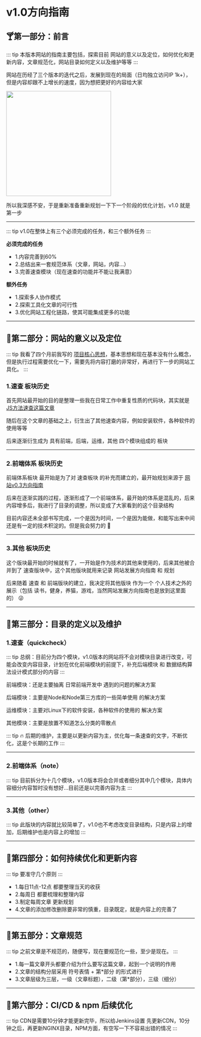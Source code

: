  # v1.0方向指南

## 🍸第一部分：前言

::: tip
本版本网站的指南主要包括，探索目前 网站的意义以及定位，如何优化和更新内容，文章规范化，网站目录如何定义以及维护等等
:::

网站在历经了三个版本的迭代之后，发展到现在的局面（日均独立访问IP 1k+），但是内容却跟不上增长的速度，因为想把更好的内容给大家

<img style="width:280px;" src="https://itzkp-1253302184.cos.ap-beijing.myqcloud.com/notes/%E5%85%B6%E4%BB%96/0.%E7%BD%91%E7%AB%99%E5%8F%91%E5%B1%95%E6%96%B9%E5%90%91%E6%8C%87%E5%8D%97/0.1k%2B%E8%AE%BF%E9%97%AE%E6%95%B0%E6%8D%AE.png" />

所以我深感不安，于是重新准备重新规划一下下一个阶段的优化计划，v1.0 就是第一步

---

::: tip
v1.0在整体上有三个必须完成的任务，和三个额外任务
:::

**必须完成的任务**

- 1.内容完善到60%
- 2.总结出来一套规范体系（文章，网站，内容...）
- 3.完善速查模块（现在速查的功能并不能让我满意）

**额外任务**

- 1.探索多人协作模式
- 2.探索工具化文章的可行性
- 3.优化网站工程化链路，使其可能集成更多的功能

---

## 🍦第二部分：网站的意义以及定位

::: tip
我看了四个月前我写的 [项目核心思想](http://notes.itzkp.com/3.other/0.%E9%A1%B9%E7%9B%AE%E6%96%B9%E5%90%91%E6%8C%87%E5%8D%97/0.%E9%A1%B9%E7%9B%AE%E6%A0%B8%E5%BF%83%E6%80%9D%E6%83%B3.html)，基本思想和现在基本没有什么概念，但是执行过程需要优化一下，需要先将内容打磨的非常好，再进行下一步的网站工具化。
:::

### 1.速查 板块历史

首先网站最开始的目的是整理一些我在日常工作中重复性质的代码块，其实就是 [JS方法速查这篇文章](http://notes.itzkp.com/1.quickcheck/1.%E5%89%8D%E7%AB%AF/3.JS%E6%96%B9%E6%B3%95%E9%80%9F%E6%9F%A5.html)

随后在这个文章的基础之上，衍生出了其他速查内容，例如安装软件，各种软件的使用等等

后来逐渐衍生成为 具有前端，后端，运维，其他 四个模块组成的 板块

---

### 2.前端体系 板块历史

前端体系板块 最开始是为了对 速查板块 的补充而建立的，最开始规划来源于 [网站v0.3方向指南](http://notes.itzkp.com/3.other/0.%E9%A1%B9%E7%9B%AE%E6%96%B9%E5%90%91%E6%8C%87%E5%8D%97/v0.3%E6%96%B9%E5%90%91%E6%8C%87%E5%8D%971.html)

后来在逐渐实践的过程，逐渐形成了一个前端体系，最开始的体系是混乱的，后来内容增多后，我进行了目录的调整，所以变成了大家看到的这个目录结构

目前内容还未全部书写完成，一个是因为时间，一个是因为能做，和能写出来中间还是有一定的技术积淀的。但是我会努力的 💪

---

### 3.其他 板块历史

这个版块最开始的时候就有了，一开始是作为技术的其他来使用的，后来其他被合并到了 速查版块中，这个其他版块就用来记录 网站发展方向指南 和 规划

后来随着 速查 和 前端版块的建立，我决定将其他版块 作为一个 个人技术之外的展示（包括 读书，健身，养猫，游戏，当然网站发展方向指南也是放到这里面的） 😜

---

## 🍨第三部分：目录的定义以及维护

### 1.速查（quickcheck）

::: tip
总纲：目前分为四个模块，v1.0版本的网站将不会对模块目录进行改变，可能会改变内容目录，计划在优化前端模块的前提下，补充后端模块 和 数据结构算法设计模式部分的内容
:::

前端模块：还是主要抽离 日常前端开发中 遇到的问题的解决方案

后端模块：主要是Node和Node第三方库的一些简单使用 的解决方案

运维模块：主要对Linux下的软件安装，各种软件的使用的 解决方案

其他模块：主要是放置不知道怎么分类的零散点

::: tip
🔥 后期的维护，主要是以更新内容为主，优化每一条速查的文字，不断优化，这是个长期的工作
:::

---

### 2.前端体系（note）

::: tip
目前拆分为十几个模块，v1.0版本将会合并或者细分其中几个模块，具体内容细分内容暂时没有想好...目前还是以完善内容为主
:::

---

### 3.其他（other）

::: tip
此版块的内容就比较简单了，v1.0也不考虑改变目录结构，只是内容上的增加，后期维护也是内容上的增加
:::

---

## 🥛第四部分：如何持续优化和更新内容

::: tip
要准守几个原则
:::

- 1.每日11点-12点 都要整理当天的收获
- 2.每周日 都要梳理和整理内容
- 3.制定每周文章 更新规划
- 4.文章的添加修改删除要非常的慎重，目录既定，就是内容上的完善了

---

## 🍬第五部分：文章规范

::: tip
之前文章是不规范的，随便写，现在要规范化一些，至少是现在。
:::

- 1.每一篇文章开头都要介绍为什么要写这篇文章，起到一个说明的作用
- 2.文章的结构分层采用 符号表情 + 第*部分 的形式进行
- 3.文章层级为三层，一级（文章标题），二级（第*部分），三级（细分）


---

## 🍧第六部分：CI/CD & npm 后续优化

::: tip
CDN是需要10分钟才能更新完毕，所以给Jenkins设置 先更新CDN，10分钟之后，再更新NGINX目录，NPM方面，有空写一下不容易出错的情况
:::

